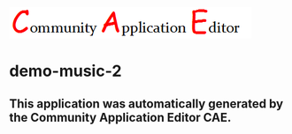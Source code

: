![CAE](https://github.com/CAE-Community-Application-Editor/application-demo-music-2/blob/master/img/logo.png)  

demo-music-2
===================


This application was automatically generated by the Community Application Editor CAE.  
---------------
